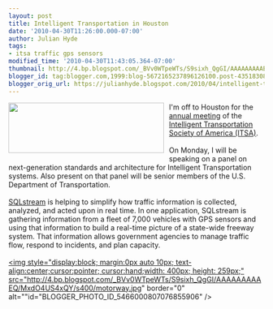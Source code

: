 ```yaml
---
layout: post
title: Intelligent Transportation in Houston
date: '2010-04-30T11:26:00.000-07:00'
author: Julian Hyde
tags:
- itsa traffic gps sensors
modified_time: '2010-04-30T11:43:05.364-07:00'
thumbnail: http://4.bp.blogspot.com/_BVv0WTpeWTs/S9sixh_QgGI/AAAAAAAAAEQ/MxdO4US4xQY/s72-c/motorway.jpg
blogger_id: tag:blogger.com,1999:blog-5672165237896126100.post-4351830809253325735
blogger_orig_url: https://julianhyde.blogspot.com/2010/04/intelligent-transportation-in-houston.html
---
```


<a onblur="try {parent.deselectBloggerImageGracefully();} catch(e) {}" href="http://www.itsa.org/UserFiles/Image/AM2010LogoPage.jpg"><img style="float:left; margin:0 10px 10px 0;cursor:pointer; cursor:hand;width: 306px; height: 99px;" src="http://www.itsa.org/UserFiles/Image/AM2010LogoPage.jpg" border="0" alt="" /></a>I'm off to Houston for the <a href="http://www.itsa.org/annualmeeting.html">annual meeting</a> of the <a href="http://www.itsa.org/">Intelligent Transportation Society of America (ITSA)</a>.<br /><br />On Monday, I will be speaking on a panel on next-generation standards and architecture for Intelligent Transportation systems. Also present on that panel will be senior members of the U.S. Department of Transportation.<br /><br /><a href="http://www.sqlstream.com">SQLstream</a> is helping to simplify how traffic information is collected, analyzed, and acted upon in real time. In one application, SQLstream is gathering information from a fleet of 7,000 vehicles with GPS sensors and using that information to build a real-time picture of a state-wide freeway system. That information allows government agencies to manage traffic flow, respond to incidents, and plan capacity.<br /><br /><a onblur="try {parent.deselectBloggerImageGracefully();} catch(e) {}" href="http://4.bp.blogspot.com/_BVv0WTpeWTs/S9sixh_QgGI/AAAAAAAAAEQ/MxdO4US4xQY/s1600/motorway.jpg"><img style="display:block; margin:0px auto 10px; text-align:center;cursor:pointer; cursor:hand;width: 400px; height: 259px;" src="http://4.bp.blogspot.com/_BVv0WTpeWTs/S9sixh_QgGI/AAAAAAAAAEQ/MxdO4US4xQY/s400/motorway.jpg" border="0" alt=""id="BLOGGER_PHOTO_ID_5466000807076855906" /></a>